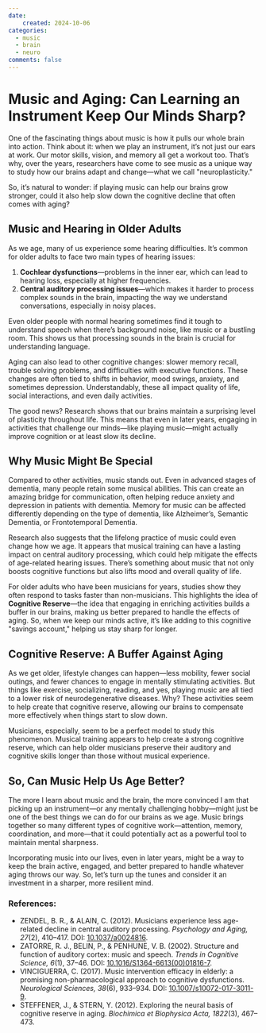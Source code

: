 ```yaml
---
date:
    created: 2024-10-06
categories:
  - music
  - brain
  - neuro
comments: false
---
```


# Music and Aging: Can Learning an Instrument Keep Our Minds Sharp?

One of the fascinating things about music is how it pulls our whole brain into action. Think about it: when we play an instrument, it’s not just our ears at work. Our motor skills, vision, and memory all get a workout too. That’s why, over the years, researchers have come to see music as a unique way to study how our brains adapt and change—what we call "neuroplasticity."

So, it’s natural to wonder: if playing music can help our brains grow stronger, could it also help slow down the cognitive decline that often comes with aging?

## Music and Hearing in Older Adults

As we age, many of us experience some hearing difficulties. It’s common for older adults to face two main types of hearing issues:  
1. **Cochlear dysfunctions**—problems in the inner ear, which can lead to hearing loss, especially at higher frequencies.  
2. **Central auditory processing issues**—which makes it harder to process complex sounds in the brain, impacting the way we understand conversations, especially in noisy places.

Even older people with normal hearing sometimes find it tough to understand speech when there’s background noise, like music or a bustling room. This shows us that processing sounds in the brain is crucial for understanding language.

Aging can also lead to other cognitive changes: slower memory recall, trouble solving problems, and difficulties with executive functions. These changes are often tied to shifts in behavior, mood swings, anxiety, and sometimes depression. Understandably, these all impact quality of life, social interactions, and even daily activities.

The good news? Research shows that our brains maintain a surprising level of plasticity throughout life. This means that even in later years, engaging in activities that challenge our minds—like playing music—might actually improve cognition or at least slow its decline.

## Why Music Might Be Special

Compared to other activities, music stands out. Even in advanced stages of dementia, many people retain some musical abilities. This can create an amazing bridge for communication, often helping reduce anxiety and depression in patients with dementia. Memory for music can be affected differently depending on the type of dementia, like Alzheimer’s, Semantic Dementia, or Frontotemporal Dementia.

Research also suggests that the lifelong practice of music could even change how we age. It appears that musical training can have a lasting impact on central auditory processing, which could help mitigate the effects of age-related hearing issues. There’s something about music that not only boosts cognitive functions but also lifts mood and overall quality of life.

For older adults who have been musicians for years, studies show they often respond to tasks faster than non-musicians. This highlights the idea of **Cognitive Reserve**—the idea that engaging in enriching activities builds a buffer in our brains, making us better prepared to handle the effects of aging. So, when we keep our minds active, it’s like adding to this cognitive "savings account," helping us stay sharp for longer.

## Cognitive Reserve: A Buffer Against Aging

As we get older, lifestyle changes can happen—less mobility, fewer social outings, and fewer chances to engage in mentally stimulating activities. But things like exercise, socializing, reading, and yes, playing music are all tied to a lower risk of neurodegenerative diseases. Why? These activities seem to help create that cognitive reserve, allowing our brains to compensate more effectively when things start to slow down.

Musicians, especially, seem to be a perfect model to study this phenomenon. Musical training appears to help create a strong cognitive reserve, which can help older musicians preserve their auditory and cognitive skills longer than those without musical experience. 

## So, Can Music Help Us Age Better?

The more I learn about music and the brain, the more convinced I am that picking up an instrument—or any mentally challenging hobby—might just be one of the best things we can do for our brains as we age. Music brings together so many different types of cognitive work—attention, memory, coordination, and more—that it could potentially act as a powerful tool to maintain mental sharpness.

Incorporating music into our lives, even in later years, might be a way to keep the brain active, engaged, and better prepared to handle whatever aging throws our way. So, let’s turn up the tunes and consider it an investment in a sharper, more resilient mind.

### References:

- ZENDEL, B. R., & ALAIN, C. (2012). Musicians experience less age-related decline in central auditory processing. *Psychology and Aging, 27*(2), 410–417. DOI: [10.1037/a0024816](https://doi.org/10.1037/a0024816).
- ZATORRE, R. J., BELIN, P., & PENHUNE, V. B. (2002). Structure and function of auditory cortex: music and speech. *Trends in Cognitive Science, 6*(1), 37–46. DOI: [10.1016/S1364-6613(00)01816-7](https://doi.org/10.1016/S1364-6613(00)01816-7).
- VINCIGUERRA, C. (2017). Music intervention efficacy in elderly: a promising non-pharmacological approach to cognitive dysfunctions. *Neurological Sciences, 38*(6), 933–934. DOI: [10.1007/s10072-017-3011-9](https://doi.org/10.1007/s10072-017-3011-9).
- STEFFENER, J., & STERN, Y. (2012). Exploring the neural basis of cognitive reserve in aging. *Biochimica et Biophysica Acta, 1822*(3), 467–473.
